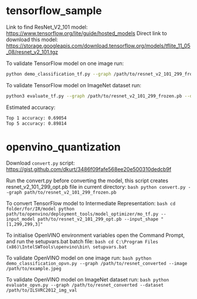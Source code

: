 # tensorflow_sample

Link to find ResNet_V2_101 model:
https://www.tensorflow.org/lite/guide/hosted_models
Direct link to download this model:
https://storage.googleapis.com/download.tensorflow.org/models/tflite_11_05_08/resnet_v2_101.tgz

To validate TensorFlow model on one image run:
```bash
python demo_classification_tf.py --graph /path/to/resnet_v2_101_299_frozen.pb --image /path/to/example.jpeg
```

To validate TensorFlow model on ImageNet dataset run:
```bash
python3 evaluate_tf.py --graph /path/to/resnet_v2_101_299_frozen.pb --dataset /path/to/ILSVRC2012_img_val
```
Estimated accuracy:
```bash
Top 1 accuracy: 0.69054
Top 5 accuracy: 0.89814
```

# openvino_quantization

Download ```convert.py``` script:
https://gist.github.com/dkurt/3486f09fafe568ee20e500310dedcb9f

Run the convert.py before converting the model, this script creates resnet_v2_101_299_opt.pb file in current directory:
``bash
python convert.py --graph path/to/resnet_v2_101_299_frozen.pb
``

To convert TensorFlow model to Intermediate Representation:
``bash
cd folder/for/IR/model
python path/to/openvino/deployment_tools/model_optimizer/mo_tf.py --input_model path/to/resnet_v2_101_299_opt.pb --input_shape "[1,299,299,3]"
``

To initialise OpenVINO environment variables open the Command Prompt, and run the setupvars.bat batch file:
``bash
cd C:\Program Files (x86)\IntelSWTools\openvino\bin\
setupvars.bat
``

To validate OpenVINO model on one image run:
``bash
python demo_classification_opvn.py --graph /path/to/resnet_converted --image /path/to/example.jpeg
``

To validate OpenVINO model on ImageNet dataset run:
``bash
python evaluate_opvn.py --graph /path/to/resnet_converted --dataset /path/to/ILSVRC2012_img_val
``
